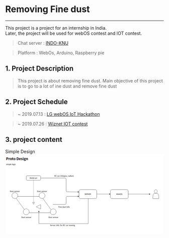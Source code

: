 # Removing Fine dust
------
This project is a project for an internship in India.<br>
Later, the project will be used for webOS contest and IOT contest.


> Chat server : [INDO-KNU](https://etherpad.openstack.org/p/INDO-KNU)


> Platform : WebOs, Arduino, Raspberry pie


## 1. Project Description
> This project is about removing fine dust. Main objective of this project is to go to a lot of ine dust and remove fine dust


## 2. Project Schedule
> ~ 2019.07.13 : [LG webOS IoT Hackathon](http://enroll.lgsoftindia.com/webos/login.aspx)

> ~ 2019.07.26 : [Wiznet IOT contest](http://marker.wiznet.io)


## 3. project content
Simple Design
![Removing Fine dust](https://github.com/Azderica/Removing_Fine_dust/blob/master/images/proto_design.jpg)





